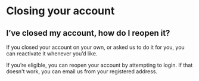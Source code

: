 # Closing your account  
## I’ve closed my account, how do I reopen it?  
If you closed your account on your own, or asked us to do it for you, you can reactivate it whenever you’d like. 

If you’re eligible, you can reopen your account by attempting to login. If that doesn't work, you can email us from your registered address.